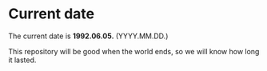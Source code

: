 # Current date

The current date is **1992.06.05.** (YYYY.MM.DD.)

This repository will be good when the world ends, so we will know how long it lasted.